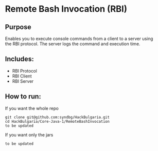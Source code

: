 # Remote Bash Invocation (RBI)

## Purpose
Enables you to execute console commands from a client to a server using the RBI protocol.
The server logs the command and execution time.


## Includes:
* RBI Protocol
* RBI Client
* RBI Server

## How to run:
If you want the whole repo
```
git clone git@github.com:syndbg/HackBulgaria.git
cd HackBulgaria/Core-Java-1/RemoteBashInvocation
to be updated
```


If you want only the jars
```
to be updated
```
